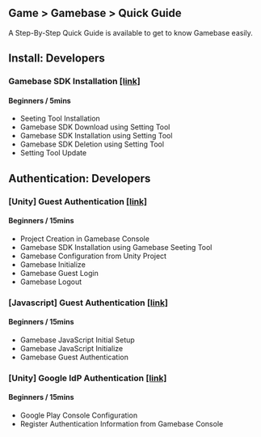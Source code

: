 ## Game > Gamebase > Quick Guide

A Step-By-Step Quick Guide is available to get to know Gamebase easily.

## Install: Developers

### Gamebase SDK Installation [\[link\]](https://forward.nhn.com/2019/seoul/hands-on-labs/gamebase.install-with-setting-tool/)

#### Beginners / 5mins

* Seeting Tool Installation
* Gamebase SDK Download using Setting Tool
* Gamebase SDK Installation using Setting Tool
* Gamebase SDK Deletion using Setting Tool
* Setting Tool Update

## Authentication: Developers

### [Unity] Guest Authentication [\[link\]](https://forward.nhn.com/2019/seoul/hands-on-labs/gamebase.guest-auth-on-unity/)

#### Beginners / 15mins

* Project Creation in Gamebase Console
* Gamebase SDK Installation using Gamebase Seeting Tool
* Gamebase Configuration from Unity Project
* Gamebase Initialize
* Gamebase Guest Login
* Gamebase Logout

### [Javascript] Guest Authentication [\[link\]](https://forward.nhn.com/2019/seoul/hands-on-labs/gamebase.guest-auth-on-js/)

#### Beginners / 15mins

* Gamebase JavaScript Initial Setup
* Gamebase JavaScript Initialize
* Gamebase Guest Authentication

### [Unity] Google IdP Authentication [\[link\]](https://forward.nhn.com/2019/seoul/hands-on-labs/gamebase.google-setting/)

#### Beginners / 15mins

* Google Play Console Configuration
* Register Authentication Information from Gamebase Console
